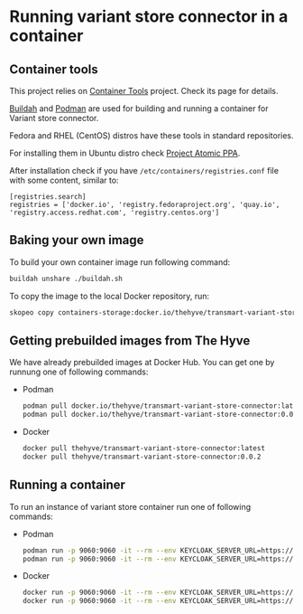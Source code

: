 # Running variant store connector in a container

## Container tools

This project relies on [Container Tools](https://github.com/containers) project.
Check its page for details.

[Buildah](https://buildah.io/) and [Podman](https://podman.io/) are used for building and running a container for Variant store connector.

Fedora and RHEL (CentOS) distros have these tools in standard repositories.

For installing them in Ubuntu distro check [Project Atomic PPA](https://launchpad.net/~projectatomic/+archive/ubuntu/ppa).

After installation check if you have `/etc/containers/registries.conf` file with some content, similar to:
```
[registries.search]
registries = ['docker.io', 'registry.fedoraproject.org', 'quay.io', 'registry.access.redhat.com', 'registry.centos.org']
```

## Baking your own image

To build your own container image run following command:
```bash
buildah unshare ./buildah.sh
```

To copy the image to the local Docker repository, run:
```bash
skopeo copy containers-storage:docker.io/thehyve/transmart-variant-store-connector:latest docker-daemon:thehyve/transmart-variant-store-connector:latest
```

## Getting prebuilded images from The Hyve

We have already prebuilded images at Docker Hub.
You can get one by runnung one of following commands:
* Podman
    ```bash
    podman pull docker.io/thehyve/transmart-variant-store-connector:latest
    podman pull docker.io/thehyve/transmart-variant-store-connector:0.0.1
    ```
* Docker
    ```bash
    docker pull thehyve/transmart-variant-store-connector:latest
    docker pull thehyve/transmart-variant-store-connector:0.0.2
    ```

## Running a container

To run an instance of variant store container run one of following commands:
* Podman
    ```bash
    podman run -p 9060:9060 -it --rm --env KEYCLOAK_SERVER_URL=https://keycloak.example.com/auth --env KEYCLOAK_REALM=transmart --env KEYCLOAK_CLIENT_ID=transmart-client --env TRANSMART_API_SERVER_URL=https://transmart-dev.thehyve.net --env VARIANT_STORE_URL=https://variant-store.example.com docker.io/thehyve/transmart-variant-store-connector:latest
    podman run -p 9060:9060 -it --rm --env KEYCLOAK_SERVER_URL=https://keycloak.example.com/auth --env KEYCLOAK_REALM=transmart --env KEYCLOAK_CLIENT_ID=transmart-client --env TRANSMART_API_SERVER_URL=https://transmart-dev.thehyve.net --env VARIANT_STORE_URL=https://variant-store.example.com docker.io/thehyve/transmart-variant-store-connector:0.0.2
    ```
* Docker
    ```bash
    docker run -p 9060:9060 -it --rm --env KEYCLOAK_SERVER_URL=https://keycloak.example.com/auth --env KEYCLOAK_REALM=transmart --env KEYCLOAK_CLIENT_ID=transmart-client --env TRANSMART_API_SERVER_URL=https://transmart-dev.thehyve.net --env VARIANT_STORE_URL=https://variant-store.example.com thehyve/transmart-variant-store-connector:latest
    docker run -p 9060:9060 -it --rm --env KEYCLOAK_SERVER_URL=https://keycloak.example.com/auth --env KEYCLOAK_REALM=transmart --env KEYCLOAK_CLIENT_ID=transmart-client --env TRANSMART_API_SERVER_URL=https://transmart-dev.thehyve.net --env VARIANT_STORE_URL=https://variant-store.example.com thehyve/transmart-variant-store-connector:0.0.2
    ```
